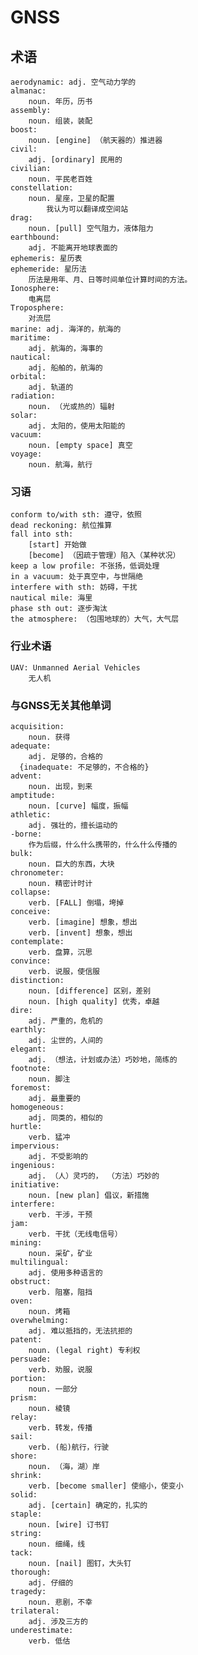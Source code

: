 # GNSS


## 术语
    aerodynamic: adj. 空气动力学的
    almanac:
        noun. 年历，历书
    assembly:
        noun. 组装，装配
    boost:
        noun. [engine] （航天器的）推进器
    civil:
        adj. [ordinary] 民用的
    civilian:
        noun. 平民老百姓
    constellation:
        noun. 星座，卫星的配置
            我认为可以翻译成空间站
    drag:
        noun. [pull] 空气阻力，液体阻力
    earthbound:
        adj. 不能离开地球表面的
    ephemeris: 星历表
    ephemeride: 星历法
        历法是用年、月、日等时间单位计算时间的方法。
    Ionosphere:
        电离层
    Troposphere:
        对流层
    marine: adj. 海洋的，航海的
    maritime:
        adj. 航海的，海事的
    nautical:
        adj. 船舶的，航海的
    orbital:
        adj. 轨道的
    radiation:
        noun. （光或热的）辐射
    solar:
        adj. 太阳的，使用太阳能的
    vacuum:
        noun. [empty space] 真空
    voyage:
        noun. 航海，航行


### 习语
    conform to/with sth: 遵守，依照
    dead reckoning: 航位推算
    fall into sth:
        [start] 开始做
        [become] （因疏于管理）陷入（某种状况）
    keep a low profile: 不张扬，低调处理
    in a vacuum: 处于真空中，与世隔绝
    interfere with sth: 妨碍，干扰
    nautical mile: 海里
    phase sth out: 逐步淘汰
    the atmosphere: （包围地球的）大气，大气层

### 行业术语
    UAV: Unmanned Aerial Vehicles
        无人机

### 与GNSS无关其他单词
    acquisition:
        noun. 获得
    adequate:
        adj. 足够的，合格的
      {inadequate: 不足够的，不合格的}
    advent:
        noun. 出现，到来
    amptitude:
        noun. [curve] 幅度，振幅
    athletic:
        adj. 强壮的，擅长运动的
    -borne:
        作为后缀，什么什么携带的，什么什么传播的
    bulk:
        noun. 巨大的东西，大块
    chronometer:
        noun. 精密计时计
    collapse:
        verb. [FALL] 倒塌，垮掉
    conceive:
        verb. [imagine] 想象，想出
        verb. [invent] 想象，想出
    contemplate:
        verb. 盘算，沉思
    convince:
        verb. 说服，使信服
    distinction:
        noun. [difference] 区别，差别
        noun. [high quality] 优秀，卓越
    dire:
        adj. 严重的，危机的
    earthly:
        adj. 尘世的，人间的
    elegant:
        adj. （想法，计划或办法）巧妙地，简练的
    footnote:
        noun. 脚注
    foremost:
        adj. 最重要的
    homogeneous:
        adj. 同类的，相似的
    hurtle:
        verb. 猛冲
    impervious:
        adj. 不受影响的
    ingenious:
        adj. （人）灵巧的， （方法）巧妙的
    initiative:
        noun. [new plan] 倡议，新措施
    interfere:
        verb. 干涉，干预
    jam:
        verb. 干扰（无线电信号）
    mining:
        noun. 采矿，矿业
    multilingual:
        adj. 使用多种语言的
    obstruct:
        verb. 阻塞，阻挡
    oven:
        noun. 烤箱
    overwhelming:
        adj. 难以抵挡的，无法抗拒的
    patent:
        noun. (legal right) 专利权
    persuade:
        verb. 劝服，说服
    portion:
        noun. 一部分
    prism:
        noun. 棱镜
    relay:
        verb. 转发，传播
    sail:
        verb. (船)航行，行驶
    shore:
        noun. （海，湖）岸
    shrink:
        verb. [become smaller] 使缩小，使变小
    solid:
        adj. [certain] 确定的，扎实的
    staple:
        noun. [wire] 订书钉
    string:
        noun. 细绳，线
    tack:
        noun. [nail] 图钉，大头钉
    thorough:
        adj. 仔细的
    tragedy:
        noun. 悲剧，不幸
    trilateral:
        adj. 涉及三方的
    underestimate:
        verb. 低估